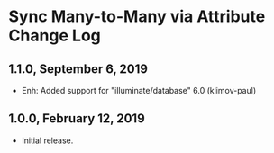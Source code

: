 Sync Many-to-Many via Attribute Change Log
==========================================

1.1.0, September 6, 2019
------------------------

- Enh: Added support for "illuminate/database" 6.0 (klimov-paul)


1.0.0, February 12, 2019
------------------------

- Initial release.
